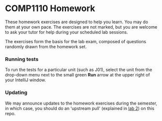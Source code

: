 # COMP1110 Homework

These homework exercises are designed to help you learn.
You may do them at your own pace.
The exercises are not marked, but you are welcome to ask your tutor for help during your scheduled lab sessions.

The exercises form the basis for the lab exam, composed of questions randomly drawn from the homework set.

### Running tests

To run the tests for a particular unit (such as J01), select the unit from the drop-down menu next to the small green **Run** arrow at the upper right of your IntelliJ window.

### Updating

We may announce updates to the homework exercises during the semester, in which case, you should do an 'upstream pull' (explained in [lab 2](https://gitlab.cecs.anu.edu.au/comp1110/comp1110-labs/blob/master/src/comp1110/lab2/README.md#gitlab-pull-upstream-commits)) on this repo.